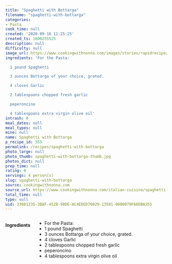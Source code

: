 ```yaml
---
title: "Spaghetti with Bottarga"
filename: "spaghetti-with-bottarga"
categories:
- Pasta
cook_time: null
created: '2020-09-16 11:25:25'
created_ts: 1600255525
description: null
difficulty: null
image_url: https://www.cookingwithnonna.com/images/stories/rapidrecipe/th/cropped-1939-spaghetti%20with%20bottarga%20-%201000.jpg
ingredients: 'For the Pasta:

  1 pound Spaghetti

  3 ounces Bottarga of your choice, grated.

  4 cloves Garlic

  2 tablespoons chopped fresh garlic

  peperoncino

  4 tablespoons extra virgin olive oil'
intrash: 0
meal_dates: null
meal_types: null
mine: null
name: Spaghetti with Bottarga
p_recipe_id: 355
permalink: /recipes/spaghetti-with-bottarga
photo_large: null
photo_thumb: spaghetti-with-bottarga-thumb.jpg
photos_dict: null
prep_time: null
rating: 0
servings: 4 person(s)
slug: spaghetti-with-bottarga
source: cookingwithnonna.com
source_url: https://www.cookingwithnonna.com/italian-cuisine/spaghetti-with-bottarga.html
total_time: null
type: null
uid: 336D1235-3BAF-452B-98DE-AC4EDED76029-13501-0000079F68DBA355
---
```

<div class="large-8 medium-7 columns" id="writeup">	</div><!-- #writeup -->
</div><!-- #row-one -->
<div class="row" id="row-two">	<div class="medium-4 small-5 columns" id="ingredients"><h4>Ingredients</h4><div class="box box-ingredients content"><ul>
<li>For the Pasta:</li>
<li>1 pound Spaghetti</li>
<li>3 ounces Bottarga of your choice, grated.</li>
<li>4 cloves Garlic</li>
<li>2 tablespoons chopped fresh garlic</li>
<li>peperoncino</li>
<li>4 tablespoons extra virgin olive oil</li>
</ul>
</div>	</div>	<div class="medium-6 small-7 columns" id="directions">	</div>
